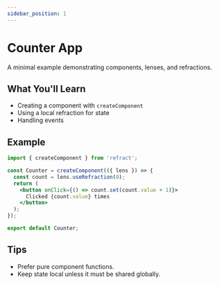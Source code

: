 ```yaml
---
sidebar_position: 1
---
```



# Counter App

A minimal example demonstrating components, lenses, and refractions.

## What You'll Learn
- Creating a component with `createComponent`
- Using a local refraction for state
- Handling events

## Example
```jsx
import { createComponent } from 'refract';

const Counter = createComponent(({ lens }) => {
  const count = lens.useRefraction(0);
  return (
    <button onClick={() => count.set(count.value + 1)}>
      Clicked {count.value} times
    </button>
  );
});

export default Counter;
```

## Tips
- Prefer pure component functions.
- Keep state local unless it must be shared globally.

